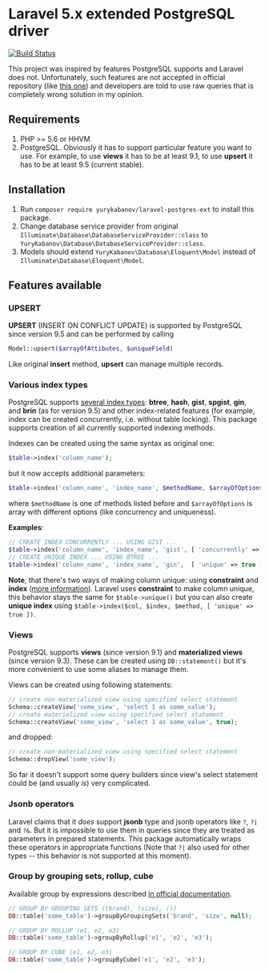 # Laravel 5.x extended PostgreSQL driver
[![Build Status](https://travis-ci.org/yurykabanov/laravel-postgres-ext.svg?branch=master)](https://travis-ci.org/yurykabanov/laravel-postgres-ext)

This project was inspired by features PostgreSQL supports and Laravel does not. Unfortunately, such features are not accepted in official repository (like [this one](https://github.com/laravel/framework/pull/9866)) and developers are told to use raw queries that is completely wrong solution in my opinion.

## Requirements

1. PHP >= 5.6 or HHVM
2. PostgreSQL. Obviously it has to support particular feature you want to use. For example, to use **views** it has to be at least 9.1, to use **upsert** it has to be at least 9.5 (current stable). 

## Installation

1. Run `composer require yurykabanov/laravel-postgres-ext` to install this package.
2. Change database service provider from original `Illuminate\Database\DatabaseServiceProvider::class` to `YuryKabanov\Database\DatabaseServiceProvider::class`.
3. Models should extend `YuryKabanov\Database\Eloquent\Model` instead of `Illuminate\Database\Eloquent\Model`.

## Features available

### UPSERT

**UPSERT** (INSERT ON CONFLICT UPDATE) is supported by PostgreSQL since version 9.5 and can be performed by calling
```php
Model::upsert($arrayOfAttibutes, $uniqueField)
```
Like original **insert** method, **upsert** can manage multiple records.

### Various index types

PostgreSQL supports [several index types](https://www.postgresql.org/docs/current/static/sql-createindex.html): **btree**, **hash**, **gist**, **spgist**, **gin**, and **brin** (as for version 9.5) and other index-related features (for example, index can be created concurrently, i.e. without table locking). This package supports creation of all currently supported indexing methods.

Indexes can be created using the same syntax as original one:
```php
$table->index('column_name');
```
but it now accepts additional parameters:
```php
$table->index('column_name', 'index_name', $methodName, $arrayOfOptions);
```
where `$methodName` is one of methods listed before and `$arrayOfOptions` is array with different options (like concurrency and uniqueness).

**Examples**:
```php
// CREATE INDEX CONCURRENTLY ... USING GIST ...
$table->index('column_name', 'index_name', 'gist', [ 'concurrently' => true ]);
// CREATE UNIQUE INDEX ... USING BTREE ...
$table->index('column_name', 'index_name', 'gin',  [ 'unique' => true ]);
```

**Note**, that there's two ways of making column unique: using **constraint** and **index** ([more information](http://stackoverflow.com/questions/23542794/postgres-unique-constraint-vs-index)). Laravel uses **constraint** to make column unique, this behavior stays the same for `$table->unique()` but you can also create **unique index** using `$table->index($col, $index, $method, [ 'unique' => true ])`.

### Views

PostgreSQL supports **views** (since version 9.1) and **materialized views** (since version 9.3). These can be created using `DB::statement()` but it's more convenient to use some aliases to manage them.
 
Views can be created using following statements:
```php
// create non-materialized view using specified select statement
Schema::createView('some_view', 'select 1 as some_value');
// create materialized view using specified select statement
Schema::createView('some_view', 'select 1 as some_value', true);
```
and dropped:
```php
// create non-materialized view using specified select statement
Schema::dropView('some_view');
```

So far it doesn't support some query builders since view's select statement could be (and usually *is*) very complicated.

### Jsonb operators

Laravel claims that it *does* support **jsonb** type and jsonb operators like `?`, `?|` and `?&`. But it is impossible to use them in queries since they are treated as parameters in prepared statements. This package automatically wraps these operators in appropriate functions (Note that `?|` also used for other types -- this behavior is not supported at this moment).

### Group by grouping sets, rollup, cube

Available group by expressions described [in official documentation](https://www.postgresql.org/docs/devel/static/queries-table-expressions.html).

```php
// GROUP BY GROUPING SETS ((brand), (size), ())
DB::table('some_table')->groupByGroupingSets('brand', 'size', null);

// GROUP BY ROLLUP (e1, e2, e3)
DB::table('some_table')->groupByRollup('e1', 'e2', 'e3');

// GROUP BY CUBE (e1, e2, e3)
DB::table('some_table')->groupByCube('e1', 'e2', 'e3');
```
